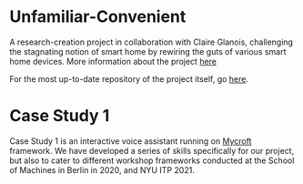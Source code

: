 # Unfamiliar-Convenient

A research-creation project in collaboration with Claire Glanois, challenging the stagnating notion of smart home by rewiring the guts of various smart home devices. More information about the project [here](https://vjnks.com/works/unfamiliar-convenient-project-in-progress-46)

For the most up-to-date repository of the project itself, go [here](https://github.com/claireaoi/unfamiliarconvenient).

# Case Study 1 

Case Study 1 is an interactive voice assistant running on [Mycroft](https://github.com/mycroftai) framework. We have developed a series of skills specifically for our project, but also to cater to different workshop frameworks conducted at the School of Machines in Berlin in 2020, and NYU ITP 2021. 
